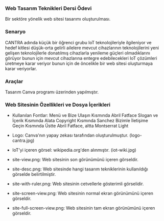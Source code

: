 ### Web Tasarım Teknikleri Dersi Ödevi

Bir sektöre yönelik web sitesi tasarımı oluşturulması.

### Senaryo

CANTRA adında küçük bir öğrenci grubu IoT teknolojileriyle ilgileniyor ve hedef kitlesi düşük-orta gelirli ailelere mevcut cihazlarının teknolojilerini yeni gelişen teknolojilerle donatılmış cihazlarla yenileme güçleri olmadıklarını görüyor bunun için mevcut cihazlarına entegre edebilecekleri IoT çözümleri üretmeye karar veriyor bunun için de öncelikle bir web sitesi oluşturmaya karar veriyorlar.

### Araçlar

Tasarım Canva programı üzerinden yapılmıştır.

### Web Sitesinin Özellikleri ve Dosya İçerikleri

- Kullanılan Fontlar:
    Menü ve Bize Ulaşın Kısmında
        Abril Fatface
    Slogan ve İçerik Kısmında
        Alata
    Copyright Kısmında
        Sanchez
    Bizimle İletişime Geçin Kısmında
        Üstte Abril Fatface, altta Montserrat Light


- Logo:
    Canva'nın yapay zekası tarafından oluşturulmuştur. (logo-cantra.jpg)
- IoT'yi içeren görsel:
    wikipedia.org'den alınmıştır. (iot-wiki.jpg)

- site-view.png:
    Web sitesinin son görünümünü içeren görseldir.

- site-desc.png:
    Web sitesinde hangi tasarım tekniklerinin kullanıldığı görselde belirtilmiştir.

- site-with-ruler.png:
    Web sitesinin cetvellerle gösterimli görselidir.

- site-screen-view.png:
    Web sitesinin normal ekran görünümünü içeren görseldir.

- site-full-screen-view.png:
    Web sitesinin tam ekran görünümünü içeren görseldir.
